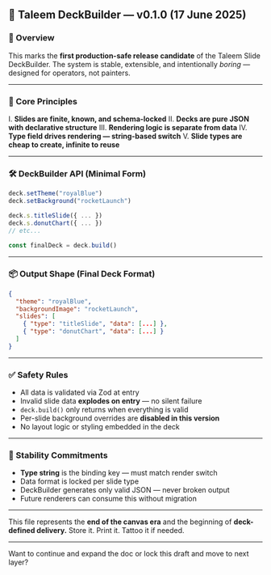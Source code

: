 
## 📄 Taleem DeckBuilder — v0.1.0 (17 June 2025)

### 🎯 Overview

This marks the **first production-safe release candidate** of the Taleem Slide DeckBuilder.
The system is stable, extensible, and intentionally *boring* — designed for operators, not painters.

---

### 🧱 Core Principles

I. **Slides are finite, known, and schema-locked**
II. **Decks are pure JSON with declarative structure**
III. **Rendering logic is separate from data**
IV. **Type field drives rendering — string-based switch**
V. **Slide types are cheap to create, infinite to reuse**

---

### 🛠️ DeckBuilder API (Minimal Form)

```js
deck.setTheme("royalBlue")
deck.setBackground("rocketLaunch")

deck.s.titleSlide({ ... })
deck.s.donutChart({ ... })
// etc...

const finalDeck = deck.build()
```

---

### 📦 Output Shape (Final Deck Format)

```json
{
  "theme": "royalBlue",
  "backgroundImage": "rocketLaunch",
  "slides": [
    { "type": "titleSlide", "data": [...] },
    { "type": "donutChart", "data": [...] }
  ]
}
```

---

### ✅ Safety Rules

* All data is validated via Zod at entry
* Invalid slide data **explodes on entry** — no silent failure
* `deck.build()` only returns when everything is valid
* Per-slide background overrides are **disabled in this version**
* No layout logic or styling embedded in the deck

---

### 🔐 Stability Commitments

* **Type string** is the binding key — must match render switch
* Data format is locked per slide type
* DeckBuilder generates only valid JSON — never broken output
* Future renderers can consume this without migration

---

This file represents the **end of the canvas era** and the beginning of **deck-defined delivery.**
Store it. Print it. Tattoo it if needed.

---

Want to continue and expand the doc or lock this draft and move to next layer?
